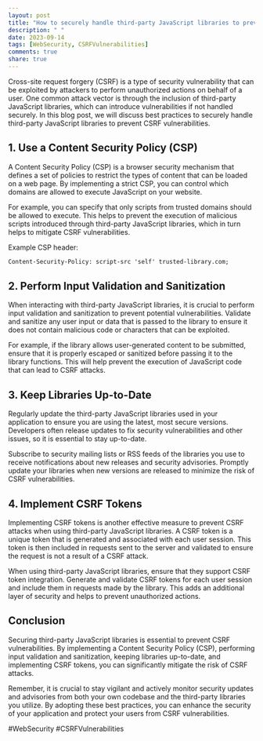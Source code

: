 ```yaml
---
layout: post
title: "How to securely handle third-party JavaScript libraries to prevent CSRF vulnerabilities"
description: " "
date: 2023-09-14
tags: [WebSecurity, CSRFVulnerabilities]
comments: true
share: true
---
```


Cross-site request forgery (CSRF) is a type of security vulnerability that can be exploited by attackers to perform unauthorized actions on behalf of a user. One common attack vector is through the inclusion of third-party JavaScript libraries, which can introduce vulnerabilities if not handled securely. In this blog post, we will discuss best practices to securely handle third-party JavaScript libraries to prevent CSRF vulnerabilities.

## 1. Use a Content Security Policy (CSP)

A Content Security Policy (CSP) is a browser security mechanism that defines a set of policies to restrict the types of content that can be loaded on a web page. By implementing a strict CSP, you can control which domains are allowed to execute JavaScript on your website.

For example, you can specify that only scripts from trusted domains should be allowed to execute. This helps to prevent the execution of malicious scripts introduced through third-party JavaScript libraries, which in turn helps to mitigate CSRF vulnerabilities.

Example CSP header:
```html
Content-Security-Policy: script-src 'self' trusted-library.com;
```

## 2. Perform Input Validation and Sanitization

When interacting with third-party JavaScript libraries, it is crucial to perform input validation and sanitization to prevent potential vulnerabilities. Validate and sanitize any user input or data that is passed to the library to ensure it does not contain malicious code or characters that can be exploited.

For example, if the library allows user-generated content to be submitted, ensure that it is properly escaped or sanitized before passing it to the library functions. This will help prevent the execution of JavaScript code that can lead to CSRF attacks.

## 3. Keep Libraries Up-to-Date

Regularly update the third-party JavaScript libraries used in your application to ensure you are using the latest, most secure versions. Developers often release updates to fix security vulnerabilities and other issues, so it is essential to stay up-to-date.

Subscribe to security mailing lists or RSS feeds of the libraries you use to receive notifications about new releases and security advisories. Promptly update your libraries when new versions are released to minimize the risk of CSRF vulnerabilities.

## 4. Implement CSRF Tokens

Implementing CSRF tokens is another effective measure to prevent CSRF attacks when using third-party JavaScript libraries. A CSRF token is a unique token that is generated and associated with each user session. This token is then included in requests sent to the server and validated to ensure the request is not a result of a CSRF attack.

When using third-party JavaScript libraries, ensure that they support CSRF token integration. Generate and validate CSRF tokens for each user session and include them in requests made by the library. This adds an additional layer of security and helps to prevent unauthorized actions.

## Conclusion

Securing third-party JavaScript libraries is essential to prevent CSRF vulnerabilities. By implementing a Content Security Policy (CSP), performing input validation and sanitization, keeping libraries up-to-date, and implementing CSRF tokens, you can significantly mitigate the risk of CSRF attacks.

Remember, it is crucial to stay vigilant and actively monitor security updates and advisories from both your own codebase and the third-party libraries you utilize. By adopting these best practices, you can enhance the security of your application and protect your users from CSRF vulnerabilities.

#WebSecurity #CSRFVulnerabilities